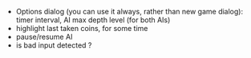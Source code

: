 
- Options dialog (you can use it always, rather than new game dialog): timer interval,
AI max depth level (for both AIs)
- highlight last taken coins, for some time
- pause/resume AI
- is bad input detected ?

